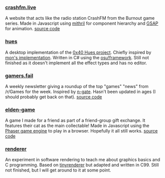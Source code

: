 ### [crashfm.live](https://crashfm.live)
A website that acts like the radio station CrashFM from the Burnout game series.
Made in Javascript using [mithril](https://mithril.js.org) for component hierarchy
and [GSAP](https://greensock.com/gsap/) for animation.
[source code](https://github.com/jai-x/crashfm-live)

### [hues](https://github.com/jai-x/hues)
A desktop implementation of the [0x40 Hues project](https://0x40hues.blogspot.com/).
Chiefly inspired by [mon's implementation](https://0x40.mon.im).
Written in C# using the [osu!framework](https://github.com/ppy/osu-framework/).
Still not finished as it doesn't implement all the effect types and has no editor.

### [gamers.fail](https://gamers.fail)
A weekly newsletter giving a roundup of the top "games" "news" from /r/Games for the week.
Inspired by [n-gate](http://n-gate.com).
Hasn't been updated in ages (I should probably get back on that).
[source code](https://github.com/jai-x/gamers-dot-fail)

### [elden-game](/misc/elden-game)
A game I made for a friend as part of a friend-group gift exchange.
It features their cat as the main collectable!
Made in Javascript using the [Phaser game engine](https://phaser.io/) to play in a browser.
Hopefully it all still works.
[source code](https://github.com/jai-x/elden-game)

### [renderer](https://github.com/jai-x/renderer)
An experiment in software rendering to teach me about graphics basics and C programming.
Based on [tinyrenderer](https://github.com/ssloy/tinyrenderer) but adapted and written in C99.
Still not finished, but I will get around to it at some point.
